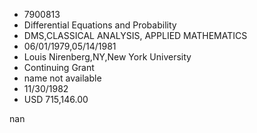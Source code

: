 
* 7900813
* Differential Equations and Probability
* DMS,CLASSICAL ANALYSIS, APPLIED MATHEMATICS
* 06/01/1979,05/14/1981
* Louis Nirenberg,NY,New York University
* Continuing Grant
*   name not available
* 11/30/1982
* USD 715,146.00

nan
